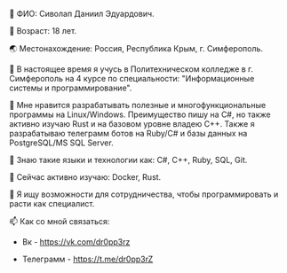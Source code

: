 👋 ФИО: Сиволап Даниил Эдуардович.

🎂 Возраст: 18 лет.

🌏 Местонахождение: Россия, Республика Крым, г. Симферополь.

🌱 В настоящее время я учусь в Политехническом колледже в г. Симферополь на 4 курсе по специальности: "Информационные системы и программирование".

💞 Мне нравится разрабатывать полезные и  многофункциональные программы на Linux/Windows. Преимущество пишу на C#, но также активно изучаю Rust и на базовом уровне владею C++. Также я разрабатываю телеграмм ботов на Ruby/C# и базы данных на PostgreSQL/MS SQL Server.

🌠 Знаю такие языки и технологии как: C#, C++, Ruby, SQL, Git.

🧨 Сейчас активно изучаю: Docker, Rust.

👀 Я ищу возможности для сотрудничества, чтобы программировать и расти как специалист.


📫 Как со мной связаться:

- Вк - https://vk.com/dr0pp3rz

- Телеграмм - https://t.me/dr0pp3rZ
